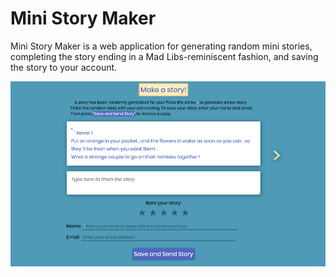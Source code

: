 # Mini Story Maker
Mini Story Maker is a web application for generating random mini stories, completing the story ending in a Mad Libs-reminiscent fashion, and saving the story to your account. 

![Image preview of Make a Story Form ](https://raw.githubusercontent.com/ariabee/ministorymaker/master/readme-images/makeastory-preview.png)